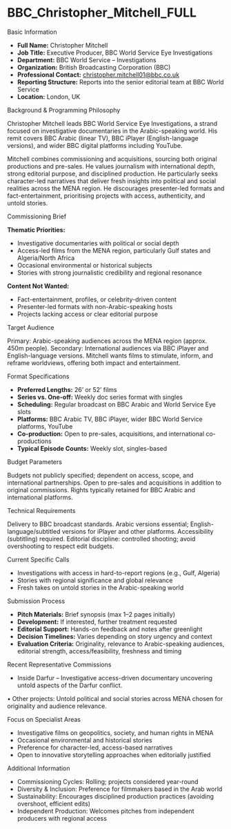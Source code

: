 # BBC_Christopher_Mitchell_FULL

Basic Information

- **Full Name:** Christopher Mitchell
- **Job Title:** Executive Producer, BBC World Service Eye Investigations
- **Department:** BBC World Service – Investigations
- **Organization:** British Broadcasting Corporation (BBC)
- **Professional Contact:** christopher.mitchell01@bbc.co.uk
- **Reporting Structure:** Reports into the senior editorial team at BBC World Service
- **Location:** London, UK

Background & Programming Philosophy

Christopher Mitchell leads BBC World Service Eye Investigations, a strand focused on investigative documentaries in the Arabic-speaking world. His remit covers BBC Arabic (linear TV), BBC iPlayer (English-language versions), and wider BBC digital platforms including YouTube.

Mitchell combines commissioning and acquisitions, sourcing both original productions and pre-sales. He values journalism with international depth, strong editorial purpose, and disciplined production. He particularly seeks character-led narratives that deliver fresh insights into political and social realities across the MENA region. He discourages presenter-led formats and fact-entertainment, prioritising projects with access, authenticity, and untold stories.

Commissioning Brief

**Thematic Priorities:**

- Investigative documentaries with political or social depth
- Access-led films from the MENA region, particularly Gulf states and Algeria/North Africa
- Occasional environmental or historical subjects
- Stories with strong journalistic credibility and regional resonance

**Content Not Wanted:**

- Fact-entertainment, profiles, or celebrity-driven content
- Presenter-led formats with non-Arabic-speaking hosts
- Projects lacking access or clear editorial purpose

Target Audience

Primary: Arabic-speaking audiences across the MENA region (approx. 450m people). Secondary: International audiences via BBC iPlayer and English-language versions. Mitchell wants films to stimulate, inform, and reframe worldviews, offering both impact and entertainment.

Format Specifications

- **Preferred Lengths:** 26’ or 52’ films
- **Series vs. One-off:** Weekly doc series format with singles
- **Scheduling:** Regular broadcast on BBC Arabic and World Service Eye slots
- **Platforms:** BBC Arabic TV, BBC iPlayer, wider BBC World Service platforms, YouTube
- **Co-production:** Open to pre-sales, acquisitions, and international co-productions
- **Typical Episode Counts:** Weekly slot, singles-based

Budget Parameters

Budgets not publicly specified; dependent on access, scope, and international partnerships. Open to pre-sales and acquisitions in addition to original commissions. Rights typically retained for BBC Arabic and international platforms.

Technical Requirements

Delivery to BBC broadcast standards. Arabic versions essential; English-language/subtitled versions for iPlayer and other platforms. Accessibility (subtitling) required. Editorial discipline: controlled shooting; avoid overshooting to respect edit budgets.

Current Specific Calls

- Investigations with access in hard-to-report regions (e.g., Gulf, Algeria)
- Stories with regional significance and global relevance
- Fresh takes on untold stories in the Arabic-speaking world

Submission Process

- **Pitch Materials:** Brief synopsis (max 1–2 pages initially)
- **Development:** If interested, further treatment requested
- **Editorial Support:** Hands-on feedback and notes after greenlight
- **Decision Timelines:** Varies depending on story urgency and context
- **Evaluation Criteria:** Originality, relevance to Arabic-speaking audiences, editorial strength, access/feasibility, freshness and timing

Recent Representative Commissions

- Inside Darfur – Investigative access-driven documentary uncovering untold aspects of the Darfur conflict.

• Other projects: Untold political and social stories across MENA chosen for originality and audience relevance.

Focus on Specialist Areas

- Investigative films on geopolitics, society, and human rights in MENA
- Occasional environmental and historical stories
- Preference for character-led, access-based narratives
- Open to innovative storytelling approaches when editorially justified

Additional Information

- Commissioning Cycles: Rolling; projects considered year-round
- Diversity & Inclusion: Preference for filmmakers based in the Arab world
- Sustainability: Encourages disciplined production practices (avoiding overshoot, efficient edits)
- Independent Production: Welcomes pitches from independent producers with regional access